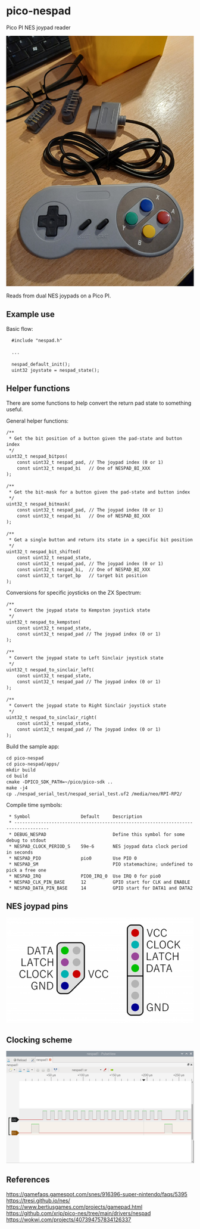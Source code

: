 # pico-nespad
Pico PI NES joypad reader

![image](docs/nes_joypad.jpg)

Reads from dual NES joypads on a Pico PI.

## Example use
Basic flow:
```
  #include "nespad.h"

  ...

  nespad_default_init();
  uint32 joystate = nespad_state();
```

## Helper functions
There are some functions to help convert the return pad state to something useful.

General helper functions:
```
/**
 * Get the bit position of a button given the pad-state and button index
 */
uint32_t nespad_bitpos(
    const uint32_t nespad_pad, // The joypad index (0 or 1)
    const uint32_t nespad_bi   // One of NESPAD_BI_XXX
);

/**
 * Get the bit-mask for a button given the pad-state and button index
 */
uint32_t nespad_bitmask(
    const uint32_t nespad_pad, // The joypad index (0 or 1)
    const uint32_t nespad_bi   // One of NESPAD_BI_XXX
);

/**
 * Get a single button and return its state in a specific bit position
 */
uint32_t nespad_bit_shifted(
    const uint32_t nespad_state,
    const uint32_t nespad_pad, // The joypad index (0 or 1)
    const uint32_t nespad_bi,  // One of NESPAD_BI_XXX
    const uint32_t target_bp   // target bit position
);
```

Conversions for specific joysticks on the ZX Spectrum:
```
/**
 * Convert the joypad state to Kempston joystick state
 */
uint32_t nespad_to_kempston(
    const uint32_t nespad_state,
    const uint32_t nespad_pad // The joypad index (0 or 1)   
);

/**
 * Convert the joypad state to Left Sinclair joystick state
 */
uint32_t nespad_to_sinclair_left(
    const uint32_t nespad_state,
    const uint32_t nespad_pad // The joypad index (0 or 1)   
);

/**
 * Convert the joypad state to Right Sinclair joystick state
 */
uint32_t nespad_to_sinclair_right(
    const uint32_t nespad_state,
    const uint32_t nespad_pad // The joypad index (0 or 1)   
);

```

Build the sample app:
```
cd pico-nespad
cd pico-nespad/apps/
mkdir build
cd build
cmake -DPICO_SDK_PATH=~/pico/pico-sdk ..
make -j4
cp ./nespad_serial_test/nespad_serial_test.uf2 /media/neo/RPI-RP2/
```

Compile time symbols:
```
 * Symbol                   Default     Description
 * -----------------------------------------------------------------------------------
 * DEBUG_NESPAD                         Define this symbol for some debug to stdout
 * NESPAD_CLOCK_PERIOD_S    59e-6       NES joypad data clock period in seconds
 * NESPAD_PIO               pio0        Use PIO 0
 * NESPAD_SM                            PIO statemachine; undefined to pick a free one
 * NESPAD_IRQ               PIO0_IRQ_0  Use IRQ 0 for pio0
 * NESPAD_CLK_PIN_BASE      12          GPIO start for CLK and ENABLE
 * NESPAD_DATA_PIN_BASE     14          GPIO start for DATA1 and DATA2
```
## NES joypad pins

![image](docs/nes_joypad_pins.png)

## Clocking scheme

![image](docs/nes_joypad_clocks.png)

## References
https://gamefaqs.gamespot.com/snes/916396-super-nintendo/faqs/5395<br/>
https://tresi.github.io/nes/<br/>
https://www.bertiusgames.com/projects/gamepad.html<br/>
https://github.com/xrip/pico-nes/tree/main/drivers/nespad<br/>
https://wokwi.com/projects/407394757834126337<br/>

